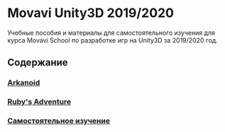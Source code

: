 # Movavi Unity3D 2019/2020
Учебные пособия и материалы для самостоятельного изучения для курса Movavi School по разработке игр на Unity3D за 2019/2020 год.


## Содержание
### [Arkanoid](https://github.com/felisarmis/movaviunity2019/blob/master/arkanoid.md)
### [Ruby's Adventure](https://github.com/felisarmis/movaviunity2019/blob/master/ruby.md)
### [Самостоятельное изучение](https://github.com/felisarmis/movaviunity2019/blob/master/learn.md)
